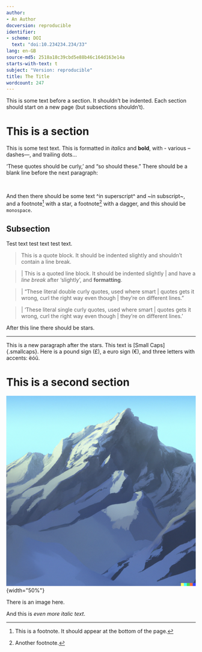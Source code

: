 ```yaml
---
author:
- An Author
docversion: reproducible
identifier:
- scheme: DOI
  text: "doi:10.234234.234/33"
lang: en-GB
source-md5: 2518a18c39cbd5e88b46c164d163e14a
starts-with-text: t
subject: "Version: reproducible"
title: The Title
wordcount: 247
---
```


This is some text before a section. It shouldn’t be indented. Each
section should start on a new page (but subsections shouldn’t).

# This is a section

This is some test text. This is formatted in *italics* and **bold**,
with - various – dashes—, and trailing dots…

‘These quotes should be curly,’ and “so should these.” There should be a
blank line before the next paragraph:

 

And then there should be some text ^in superscript^ and ~in subscript~,
and a footnote[^1] with a star, a footnote[^2] with a dagger, and this
should be `monospace`.

## Subsection

Test text test text test text.

> This is a quote block. It should be indented slightly and shouldn’t
> contain a line break.

> | This is a quoted line block. It should be indented slightly
> | and have a *line break* after ‘slightly’, and **formatting**.

> | “These literal double curly quotes, used where smart
> | quotes gets it wrong, curl the right way even though
> | they’re on different lines.”

> | ‘These literal single curly quotes, used where smart
> | quotes gets it wrong, curl the right way even though
> | they’re on different lines.’

After this line there should be stars.

------------------------------------------------------------------------

This is a new paragraph after the stars. This text is [Small
Caps]{.smallcaps}. Here is a pound sign (£), a euro sign (€), and three
letters with accents: ëóû.

# This is a second section

![foo](tests/test2/image.png){width="50%"}

There is an image here.

And this is *even more italic text*.

[^1]: This is a footnote. It should appear at the bottom of the page.

[^2]: Another footnote.
